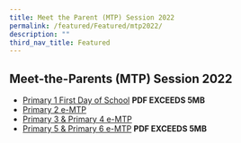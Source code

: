 ```yaml
---
title: Meet the Parent (MTP) Session 2022
permalink: /featured/Featured/mtp2022/
description: ""
third_nav_title: Featured
---
```

## Meet-the-Parents (MTP) Session 2022

*   [Primary 1 First Day of School](https://ganengsengpri-moe-edu-sg-admin.cwp.sg/qql/slot/u206/Home/Announcement/2022%20P1%20First%20Day%20of%20School%20Consolidated.pdf) **PDF EXCEEDS 5MB**
*   [Primary 2 e-MTP](/files/2022%20P2%20e-MTP%2010%20Jan%20Consolidated%20(1).pdf)
*   [Primary 3 & Primary 4 e-MTP](/files/2022%20P3%20P4%20e-MTP%2010%20Jan%20Consolidated%20(2).pdf)
*   [Primary 5 & Primary 6 e-MTP](https://ganengsengpri-moe-edu-sg-admin.cwp.sg/qql/slot/u206/Home/Announcement/2022%20P5%20%20P6%20e-MTP%2013%20Jan%20Consolidated.pdf) **PDF EXCEEDS 5MB**